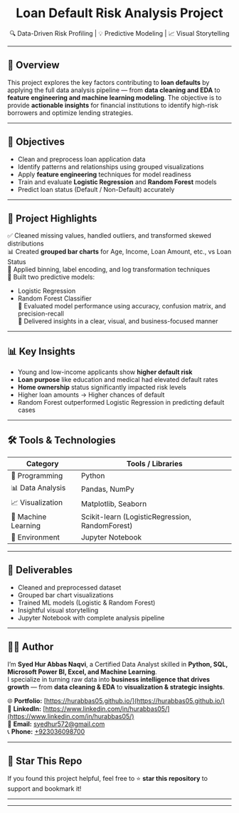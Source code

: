 
<h1 align="center"> Loan Default Risk Analysis Project</h1>

<p align="center">
  🔍 Data-Driven Risk Profiling | 💡 Predictive Modeling | 📈 Visual Storytelling
</p>

---

## 🚀 Overview

This project explores the key factors contributing to **loan defaults** by applying the full data analysis pipeline — from **data cleaning and EDA** to **feature engineering and machine learning modeling**. The objective is to provide **actionable insights** for financial institutions to identify high-risk borrowers and optimize lending strategies.

---

## 🎯 Objectives

- Clean and preprocess loan application data
- Identify patterns and relationships using grouped visualizations
- Apply **feature engineering** techniques for model readiness
- Train and evaluate **Logistic Regression** and **Random Forest** models
- Predict loan status (Default / Non-Default) accurately

---

## 📌 Project Highlights

✅ Cleaned missing values, handled outliers, and transformed skewed distributions  
📊 Created **grouped bar charts** for Age, Income, Loan Amount, etc., vs Loan Status  
🧹 Applied binning, label encoding, and log transformation techniques  
🧠 Built two predictive models:
- Logistic Regression  
- Random Forest Classifier  
🧪 Evaluated model performance using accuracy, confusion matrix, and precision-recall  
🧾 Delivered insights in a clear, visual, and business-focused manner

---

## 📊 Key Insights

- Young and low-income applicants show **higher default risk**
- **Loan purpose** like education and medical had elevated default rates
- **Home ownership** status significantly impacted risk levels
- Higher loan amounts → Higher chances of default
- Random Forest outperformed Logistic Regression in predicting default cases

---

## 🛠️ Tools & Technologies

| Category            | Tools / Libraries                             |
|---------------------|-----------------------------------------------|
| 🐍 Programming       | Python                                        |
| 📊 Data Analysis     | Pandas, NumPy                                 |
| 📈 Visualization     | Matplotlib, Seaborn                           |
| 🤖 Machine Learning  | Scikit-learn (LogisticRegression, RandomForest) |
| 🧪 Environment        | Jupyter Notebook                              |

---

## 📁 Deliverables

- Cleaned and preprocessed dataset  
- Grouped bar chart visualizations  
- Trained ML models (Logistic & Random Forest)  
- Insightful visual storytelling  
- Jupyter Notebook with complete analysis pipeline  

---
## 🙋‍♂️ Author

I’m **Syed Hur Abbas Naqvi**, a Certified Data Analyst skilled in **Python, SQL, Microsoft Power BI, Excel, and Machine Learning**.  
I specialize in turning raw data into **business intelligence that drives growth** — from **data cleaning & EDA** to **visualization & strategic insights**.

🌐 **Portfolio:** [https://hurabbas05.github.io/](https://hurabbas05.github.io/)  
🔗 **LinkedIn:**  [https://www.linkedin.com/in/hurabbas05/](https://www.linkedin.com/in/hurabbas05/)  
📧 **Email:**     [syedhur572@gmail.com](mailto:syedhur572@gmail.com)  
📞 **Phone:**     [+923036098700](tel:+923036098700)

---
## 🌟 Star This Repo

If you found this project helpful, feel free to ⭐ **star this repository** to support and bookmark it!

---



---


